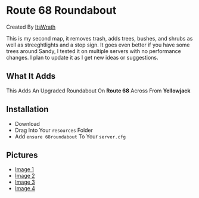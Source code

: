 # Route 68 Roundabout
Created By [ItsWrath](https://github.com/ItsWrath/panormaconstruction/new/main?readme=1)

This is my second map, it removes trash, adds trees, bushes, and shrubs as well as streeghtlights and a stop sign. It goes even better if you have some trees around Sandy, I tested it on multiple servers with no performance changes. I plan to update it as I get new ideas or suggestions.
## What It Adds
This Adds An Upgraded Roundabout On **Route 68** Across From **Yellowjack**

## Installation
- Download
- Drag Into Your `resources` Folder
- Add ``ensure 68roundabout`` To Your `server.cfg`

## Pictures
- [Image 1](https://imgur.com/3u8sykx)
- [Image 2](https://imgur.com/MdC2eJw)
- [Image 3](https://imgur.com/mZiMSfq)
- [Image 4](https://imgur.com/SisWrUT)
